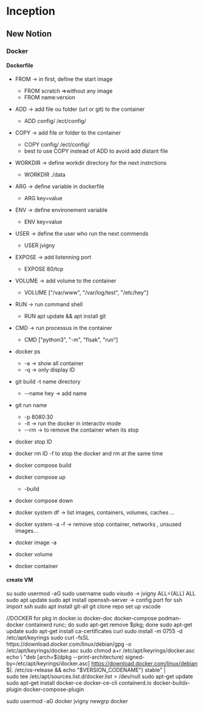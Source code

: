# Inception

## New Notion

### Docker

#### Dockerfile

- FROM -> in first, define the start image
	- FROM scratch =>without any image
	- FROM name:version
- ADD -> add file ou folder (url or git) to the container
	- ADD config/ /ect/config/
- COPY -> add file or folder to the container
	- COPY config/ /ect/config/
	- best to use COPY instead of ADD to avoid add distant file
- WORKDIR -> define workdir directory for the next instrctions
	- WORKDIR ./data
- ARG -> define variable in dockerfile
	- ARG key=value
- ENV -> define environement variable
	- ENV key=value
- USER -> define the user who run the next commends
	- USER jvigny
- EXPOSE -> add listenning port
	- EXPOSE 80/tcp

- VOLUME -> add volume to the container
	- VOLUME ["/var/www", "/var/log/test", "/etc/hey"]
- RUN -> run command shell
	- RUN apt update && apt install git
- CMD -> run processus in the container
	- CMD ["python3", "-m", "flsak", "run"]

- docker ps
	- -a -> show all container
	- -q -> only display ID
- git build -t name directory
	- --name hey -> add name
- git run name
	- -p 8080:30
	- -it -> run the docker in interactiv mode
	- --rm -> to remove the container when its stop
- docker stop ID
- docker rm ID
	-f to stop the docker and rm at the same time

- docker compose build
- docker compose up
	- -build
- docker compose down

- docker system df	-> list images, containers, volumes, caches ...
- docker system -a -f -> remove stop container, networks , unsused images...
- docker image -a
- docker volume
- docker container





#### create VM


su
sudo usermod -aG sudo username
sudo visudo -> jvigny ALL=(ALL) ALL
sudo apt update
sudo apt install openssh-server -> config port for ssh
import ssh
sudo apt install git-all
git clone repo
set up vscode

//DOCKER
for pkg in docker.io docker-doc docker-compose podman-docker containerd runc; do sudo apt-get remove $pkg; done
sudo apt-get update
sudo apt-get install ca-certificates curl
sudo install -m 0755 -d /etc/apt/keyrings
sudo curl -fsSL https://download.docker.com/linux/debian/gpg -o /etc/apt/keyrings/docker.asc
sudo chmod a+r /etc/apt/keyrings/docker.asc
echo \
  "deb [arch=$(dpkg --print-architecture) signed-by=/etc/apt/keyrings/docker.asc] https://download.docker.com/linux/debian \
  $(. /etc/os-release && echo "$VERSION_CODENAME") stable" | \
  sudo tee /etc/apt/sources.list.d/docker.list > /dev/null
sudo apt-get update
sudo apt-get install docker-ce docker-ce-cli containerd.io docker-buildx-plugin docker-compose-plugin

sudo usermod -aG docker jvigny
newgrp docker